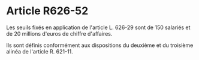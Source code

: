 # Article R626-52

Les seuils fixés en application de l'article L. 626-29 sont de 150 salariés et de 20 millions d'euros de chiffre d'affaires.

Ils sont définis conformément aux dispositions du deuxième et du troisième alinéa de l'article R. 621-11.
